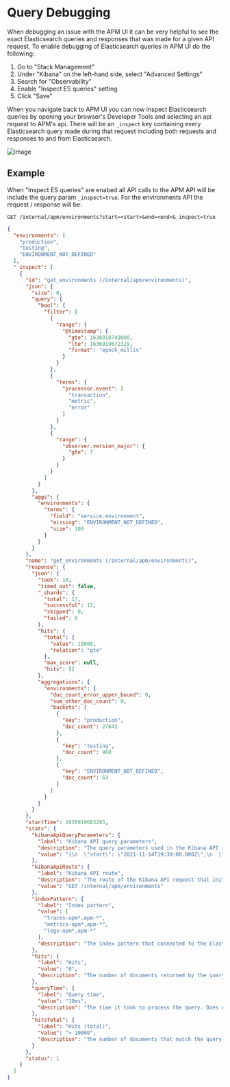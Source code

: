 # Query Debugging

When debugging an issue with the APM UI it can be very helpful to see the exact Elasticsearch queries and responses that was made for a given API request. 
To enable debugging of Elasticsearch queries in APM UI do the following:

1. Go to "Stack Management" 
2. Under "Kibana" on the left-hand side, select "Advanced Settings"
3. Search for "Observability"
4. Enable "Inspect ES queries" setting
5. Click "Save"

When you navigate back to APM UI you can now inspect Elasticsearch queries by opening your browser's Developer Tools and selecting an api request to APM's api. 
There will be an `_inspect` key containing every Elasticsearch query made during that request including both requests and responses to and from Elasticsearch.

![image](https://user-images.githubusercontent.com/209966/140500012-b075adf0-8401-40fd-99f8-85b68711de17.png)

## Example 

When "Inspect ES queries" are enabed all API calls to the APM API will be include the query param `_inspect=true`. For the environments API the request / response will be:

```
GET /internal/apm/environments?start=<start>&end=<end>&_inspect=true
```

```json
{
  "environments": [
    "production",
    "testing",
    "ENVIRONMENT_NOT_DEFINED"
  ],
  "_inspect": [
    {
      "id": "get_environments (/internal/apm/environments)",
      "json": {
        "size": 0,
        "query": {
          "bool": {
            "filter": [
              {
                "range": {
                  "@timestamp": {
                    "gte": 1636918740000,
                    "lte": 1636919672329,
                    "format": "epoch_millis"
                  }
                }
              },
              {
                "terms": {
                  "processor.event": [
                    "transaction",
                    "metric",
                    "error"
                  ]
                }
              },
              {
                "range": {
                  "observer.version_major": {
                    "gte": 7
                  }
                }
              }
            ]
          }
        },
        "aggs": {
          "environments": {
            "terms": {
              "field": "service.environment",
              "missing": "ENVIRONMENT_NOT_DEFINED",
              "size": 100
            }
          }
        }
      },
      "name": "get_environments (/internal/apm/environments)",
      "response": {
        "json": {
          "took": 10,
          "timed_out": false,
          "_shards": {
            "total": 17,
            "successful": 17,
            "skipped": 0,
            "failed": 0
          },
          "hits": {
            "total": {
              "value": 10000,
              "relation": "gte"
            },
            "max_score": null,
            "hits": []
          },
          "aggregations": {
            "environments": {
              "doc_count_error_upper_bound": 0,
              "sum_other_doc_count": 0,
              "buckets": [
                {
                  "key": "production",
                  "doc_count": 27643
                },
                {
                  "key": "testing",
                  "doc_count": 960
                },
                {
                  "key": "ENVIRONMENT_NOT_DEFINED",
                  "doc_count": 63
                }
              ]
            }
          }
        }
      },
      "startTime": 1636919683285,
      "stats": {
        "kibanaApiQueryParameters": {
          "label": "Kibana API query parameters",
          "description": "The query parameters used in the Kibana API request that initiated the Elasticsearch request.",
          "value": "{\n  \"start\": \"2021-11-14T19:39:00.000Z\",\n  \"end\": \"2021-11-14T19:54:32.329Z\",\n  \"_inspect\": \"true\"\n}"
        },
        "kibanaApiRoute": {
          "label": "Kibana API route",
          "description": "The route of the Kibana API request that initiated the Elasticsearch request.",
          "value": "GET /internal/apm/environments"
        },
        "indexPattern": {
          "label": "Index pattern",
          "value": [
            "traces-apm*,apm-*",
            "metrics-apm*,apm-*",
            "logs-apm*,apm-*"
          ],
          "description": "The index pattern that connected to the Elasticsearch indices."
        },
        "hits": {
          "label": "Hits",
          "value": "0",
          "description": "The number of documents returned by the query."
        },
        "queryTime": {
          "label": "Query time",
          "value": "10ms",
          "description": "The time it took to process the query. Does not include the time to send the request or parse it in the browser."
        },
        "hitsTotal": {
          "label": "Hits (total)",
          "value": "> 10000",
          "description": "The number of documents that match the query."
        }
      },
      "status": 1
    }
  ]
}
```
